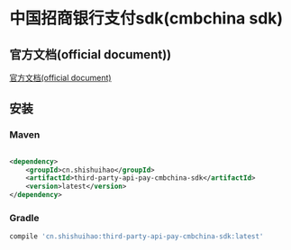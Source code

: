 # 中国招商银行支付sdk(cmbchina sdk)

## 官方文档(official document))

[官方文档(official document)](http://openhome.cmbchina.com/paynew/pay/Home)

## 安装

### Maven

```xml

<dependency>
    <groupId>cn.shishuihao</groupId>
    <artifactId>third-party-api-pay-cmbchina-sdk</artifactId>
    <version>latest</version>
</dependency>
```

### Gradle

```groovy
compile 'cn.shishuihao:third-party-api-pay-cmbchina-sdk:latest'
```
